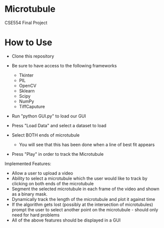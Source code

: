 # Microtubule
CSE554 Final Project

# How to Use
* Clone this repository
* Be sure to have access to the following frameworks
   * Tkinter
   * PIL
   * OpenCV
   * Sklearn
   * Scipy
   * NumPy
   * TiffCaputure

* Run "python GUI.py" to load our GUI
* Press "Load Data" and select a dataset to load
* Select BOTH ends of microtubule
   * You will see that this has been done when a line of best fit appears
* Press "Play" in order to track the Microtubule



Implemented Features:
* Allow a user to upload a video
* Ability to select a microtubule which the user would like to track by clicking on both ends of the microtubule
* Segment the selected microtubule in each frame of the video and shown as a binary mask.
* Dynamically track the length of the microtubule and plot it against time
* If the algorithm gets lost (possibly at the intersection of microtubules) prompt the user to select another point on the microtubule - should only need for hard problems
* All of the above features should be displayed in a GUI
